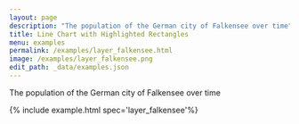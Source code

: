 ```yaml
---
layout: page
description: "The population of the German city of Falkensee over time"
title: Line Chart with Highlighted Rectangles
menu: examples
permalink: /examples/layer_falkensee.html
image: /examples/layer_falkensee.png
edit_path: _data/examples.json
---
```


The population of the German city of Falkensee over time

{% include example.html spec='layer_falkensee'%}
